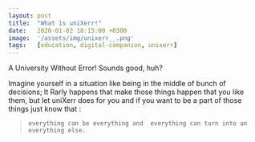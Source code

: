 ```yaml
---
layout: post
title:  "What is uniXerr!"
date:   2020-01-02 18:15:00 +0300
image:  '/assets/img/unixerr__.png'
tags:   [education, digital-companion, unixerr]
---
```

A University Without Error! Sounds good, huh?

Imagine yourself in a situation like being in the middle of bunch of decisions;
It Rarly happens that make those things happen that you like them,
but let uniXerr does for you and if you want to be a part of those things just know that : 

> `everything can be everything and 
everything can turn into an everything else.`